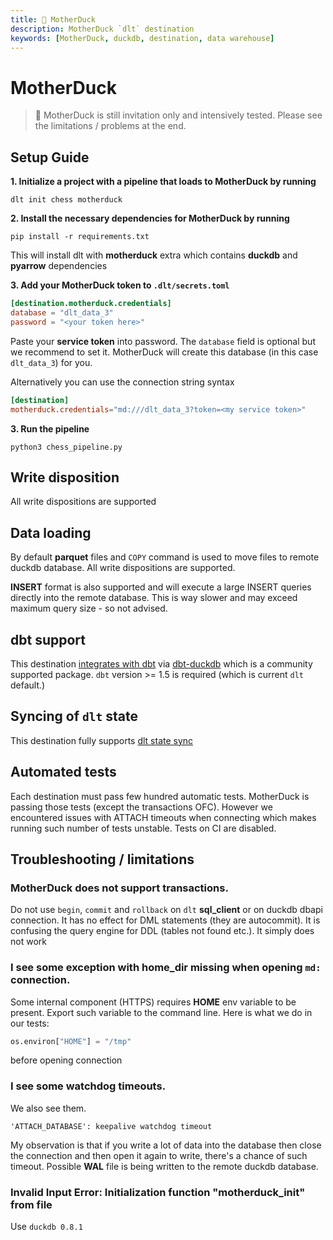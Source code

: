 ```yaml
---
title: 🧪 MotherDuck
description: MotherDuck `dlt` destination
keywords: [MotherDuck, duckdb, destination, data warehouse]
---
```


# MotherDuck

> 🧪 MotherDuck is still invitation only and intensively tested. Please see the limitations / problems at the end.

## Setup Guide

**1. Initialize a project with a pipeline that loads to MotherDuck by running**
```
dlt init chess motherduck
```

**2. Install the necessary dependencies for MotherDuck by running**
```
pip install -r requirements.txt
```

This will install dlt with **motherduck** extra which contains **duckdb** and **pyarrow** dependencies

**3. Add your MotherDuck token to `.dlt/secrets.toml`**
```toml
[destination.motherduck.credentials]
database = "dlt_data_3"
password = "<your token here>"
```
Paste your **service token** into password. The `database` field is optional but we recommend to set it. MotherDuck will create this database (in this case `dlt_data_3`) for you.

Alternatively you can use the connection string syntax
```toml
[destination]
motherduck.credentials="md:///dlt_data_3?token=<my service token>"
```

**3. Run the pipeline**
```
python3 chess_pipeline.py
```

## Write disposition
All write dispositions are supported

## Data loading
By default **parquet** files and `COPY` command is used to move files to remote duckdb database. All write dispositions are supported.

**INSERT** format is also supported and will execute a large INSERT queries directly into the remote database. This is way slower and may exceed maximum query size - so not advised.

## dbt support
This destination [integrates with dbt](../transformations/dbt/dbt.md) via [dbt-duckdb](https://github.com/jwills/dbt-duckdb) which is a community supported package. `dbt` version >= 1.5 is required (which is current `dlt` default.)

## Syncing of `dlt` state
This destination fully supports [dlt state sync](../../general-usage/state#syncing-state-with-destination)

## Automated tests
Each destination must pass few hundred automatic tests. MotherDuck is passing those tests (except the transactions OFC). However we encountered issues with ATTACH timeouts when connecting which makes running such number of tests unstable. Tests on CI are disabled.

## Troubleshooting / limitations

### MotherDuck does not support transactions.
Do not use `begin`, `commit` and `rollback` on `dlt` **sql_client** or on duckdb dbapi connection. It has no effect for DML statements (they are autocommit). It is confusing the query engine for DDL (tables not found etc.). It simply does not work

### I see some exception with home_dir missing when opening `md:` connection.
Some internal component (HTTPS) requires **HOME** env variable to be present. Export such variable to the command line. Here is what we do in our tests:
```python
os.environ["HOME"] = "/tmp"
```
before opening connection

### I see some watchdog timeouts.
We also see them.
```
'ATTACH_DATABASE': keepalive watchdog timeout
```
My observation is that if you write a lot of data into the database then close the connection and then open it again to write, there's a chance of such timeout. Possible **WAL** file is being written to the remote duckdb database.

### Invalid Input Error: Initialization function "motherduck_init" from file
Use `duckdb 0.8.1`

